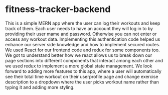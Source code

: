 # fitness-tracker-backend

This is a simple MERN app where the user can log their workouts and keep track of them.
Each user needs to have an account they will log in to by providing their user mame and password. Otherwise you can not enter or access any workout data. Implementing this authentication code helped us enhance our server side knowledge and how to implement secured routes.
We used React for our frontend code and redux for some components too. We got to understand better how we react allows us to break down our page sections into different components that interact among each other and we used redux to implement a more global state management.
We look forward to adding more features to this app, where a user will automatically see their total time workout on their userprofile page and change exercise description to a dropdown where the user picks workout name rather than typing it and adding more styling.